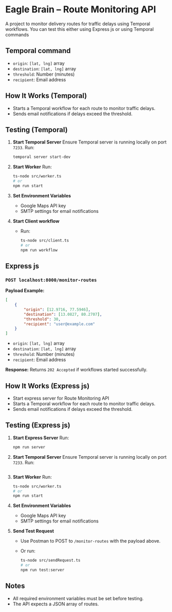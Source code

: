 # Eagle Brain – Route Monitoring API

A project to monitor delivery routes for traffic delays using Temporal workflows.
You can test this either using Express js or using Temporal commands

## Temporal command

- `origin`: `[lat, lng]` array
- `destination`: `[lat, lng]` array
- `threshold`: Number (minutes)
- `recipient`: Email address

## How It Works (Temporal)

- Starts a Temporal workflow for each route to monitor traffic delays.
- Sends email notifications if delays exceed the threshold.

## Testing (Temporal)

1. **Start Temporal Server**
     Ensure Temporal server is running locally on port `7233`.
     Run:

     ```bash
    temporal server start-dev
     ```

2. **Start Worker**
     Run:

     ```bash
     ts-node src/worker.ts
     # or
     npm run start
     ```

3. **Set Environment Variables**
     - Google Maps API key
     - SMTP settings for email notifications

4. **Start Client workflow**
     - Run:

         ```bash
         ts-node src/client.ts
         # or
         npm run workflow
         ```

## Express js

### `POST localhost:8000/monitor-routes`

**Payload Example:**

```json
[
    {
        "origin": [12.9716, 77.5946],
        "destination": [13.0827, 80.2707],
        "threshold": 30,
        "recipient": "user@example.com"
    }
]
```

- `origin`: `[lat, lng]` array
- `destination`: `[lat, lng]` array
- `threshold`: Number (minutes)
- `recipient`: Email address

**Response:**
Returns `202 Accepted` if workflows started successfully.

## How It Works (Express js)

- Start express server for Route Monitoring API
- Starts a Temporal workflow for each route to monitor traffic delays.
- Sends email notifications if delays exceed the threshold.

## Testing (Express js)

1. **Start Express Server**
    Run:

    ```bash
    npm run server
    ```

2. **Start Temporal Server**
     Ensure Temporal server is running locally on port `7233`.
     Run:

     ```temporal server start-dev
     ```

3. **Start Worker**
     Run:

     ```bash
     ts-node src/worker.ts
     # or
     npm run start
     ```

4. **Set Environment Variables**
     - Google Maps API key
     - SMTP settings for email notifications

5. **Send Test Request**
     - Use Postman to POST to `/monitor-routes` with the payload above.
     - Or run:

         ```bash
         ts-node src/sendRequest.ts
         # or
         npm run test:server
         ```

## Notes

- All required environment variables must be set before testing.
- The API expects a JSON array of routes.
